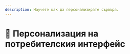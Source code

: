```yaml
---
description: Научете как да персонализирате сървъра.
---
```


# 🎨 Персонализация на потребителския интерфейс
